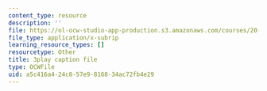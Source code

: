 ```yaml
---
content_type: resource
description: ''
file: https://ol-ocw-studio-app-production.s3.amazonaws.com/courses/20-219-becoming-the-next-bill-nye-writing-and-hosting-the-educational-show-january-iap-2015/a5c416a424c857e9816834ac72fb4e29_AHJDrCiXNRA.vtt
file_type: application/x-subrip
learning_resource_types: []
resourcetype: Other
title: 3play caption file
type: OCWFile
uid: a5c416a4-24c8-57e9-8168-34ac72fb4e29
---
```

